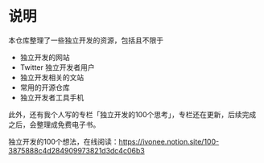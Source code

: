 # 说明

本仓库整理了一些独立开发的资源，包括且不限于

- 独立开发的网站
- Twitter 独立开发者用户
- 独立开发相关的文站
- 常用的开源仓库
- 独立开发者工具手机

此外，还有我个人写的专栏「独立开发的100个思考」，专栏还在更新，后续完成之后，会整理成免费电子书。

独立开发的100个想法，在线阅读：https://ivonee.notion.site/100-3875888c4d284909973821d3dc4c06b3
